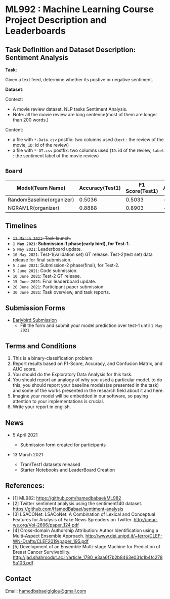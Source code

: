 # ML992 : Machine Learning Course Project Description and Leaderboards

## Task Definition and Dataset Description: Sentiment Analysis

**Task**:

Given a text feed, determine whether its postive or negative sentiment.

**Dataset**:

Context:

* A movie review dataset. NLP tasks Sentiment Analysis.
* Note: all the movie review are long sentence(most of them are longer than 200 words.)

Content:
* a file with `*-Data.csv` postfix: two columns used (`text` : the review of the movie, `ID`: id of the review)
* a file with `*-GT.csv` postfix: two columns used (`ID`: id of the review, `label` : the sentiment label of the movie review)


## `Board`

| Model(Team Name) | Accuracy(Test1) | F1 Score(Test1) | Accuracy(Test2) | (F1 Score(Test2))|
|---|---|---|---|---|
| RandomBaseline(organizer) | 0.5036 | 0.5033 | - | - |
| NGRAMLR(organizer) | 0.8888 | 0.8903 | - | - |


## Timelines
* ~~`13 March 2021`: Task launch.~~
* **`1 May 2021`: Submission-1 phase(early bird), for Test-1.**
* `5 May 2021`: Leaderboard update.
* `10 May 2021`: Test-1(validation set) GT release. Test-2(test set) data release for final submission.
* `5 June 2021`: Submission-2 phase(final), for Test-2.
* `5 June 2021`: Code submission.
* `10 June 2021`: Test-2 GT release.
* `15 June 2021`: Final leaderboard update.
* `20 June 2021`: Participant paper submission.
* `30 June 2021`: Task overview, and task reports.

## Submission Forms

* [Earlybird Submission](https://forms.gle/X8fFVgzBR5pPrtaQ8)
    - Fill the form and submit your model prediction over test-1 until `1 May 2021`

## Terms and Conditions

1. This is a binary-classification problem.
2. Report results based on F1-Score, Accuracy, and Confusion Matrix, and AUC score.
3. You should do the Exploratory Data Analysis for this task.
4. You should report an analogy of why you used a particular model. to do this; you should report your baseline models(as presented in the task) and some of the works presented in the research field about it and here.
5. Imagine your model will be embedded in our software, so paying attention to your implementations is crucial.
6. Write your report in english.

## News

* 5 April 2021
    - Submission form created for participants

* 13 March 2021
    - Tran/Test1 datasets released
    - Starter Notebooks and LeaderBoard Creation


## References:
* [1] ML982: https://github.com/hamedbabaei/ML982
* [2] Twitter sentiment analysis using the sentiment140 dataset. https://github.com/HamedBabaei/sentiment-analysis
* [3] LSACONet: LSACoNet: A Combination of Lexical and Conceptual Features for Analysis of Fake News Spreaders on Twitter. http://ceur-ws.org/Vol-2696/paper_124.pdf
* [4] Cross-domain Authorship Attribution: Author Identification using a Multi-Aspect Ensemble Approach. http://www.dei.unipd.it/~ferro/CLEF-WN-Drafts/CLEF2019/paper_195.pdf
* [5] Development of an Ensemble Multi-stage Machine for Prediction of Breast Cancer Survivability. http://jad.shahroodut.ac.ir/article_1780_e3aa6f7b2b8463e031c1b4fc2785a103.pdf

## Contact

Email: hamedbabaeigiglou@gmail.com
